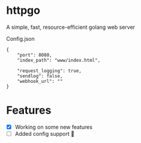 # httpgo
A simple, fast, resource-efficient golang web server

Config.json
```
{
    "port": 8080,
    "index_path": "www/index.html",

    "request_logging": true,
    "sendlog": false,
    "webhook_url": ""
}
```

# Features
- [x] Working on some new features
- [ ] Added config support :tada:
